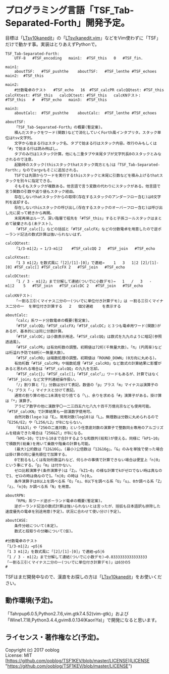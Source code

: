 # プログラミング言語「TSF_Tab-Separated-Forth」開発予定。

目標は「[LTsv10kanedit](https://github.com/ooblog/LTsv10kanedit "ooblog/LTsv10kanedit: 「L:Tsv」の読み書きを中心としたモジュール群と漢字入力「kanedit」のPythonによる実装です(準備中)。")」の「[LTsv/kanedit.vim](LTsv/kanedit.vim "LTsv/kanedit.vim")」などをVim使わずに「TSF」だけで動かす事。実装はとりあえずPythonで。  

    TSF_Tab-Separated-Forth:
    	UTF-8	#TSF_encoding	main1:	#TSF_this	0	#TSF_fin.
    
    main1:
    	aboutTSF:	#TSF_pushthe	aboutTSF:	#TSF_lenthe	#TSF_echoes	main2:	#TSF_this
    
    main2:
    	#分数電卓のテスト	#TSF_echo	16	#TSF_calcPR	calcQQtest:	#TSF_this	calcFXtest:	#TSF_this	calcDCtest:	#TSF_this	calcKNテスト:	#TSF_this	#	#TSF_echo	main3:	#TSF_this
    
    main3:
    	aboutCalc:	#TSF_pushthe	aboutCalc:	#TSF_lenthe	#TSF_echoes
    
    aboutTSF:
    	「TSF_Tab-Separated-Forth」の概要(暫定案)。
    	積んだスタックをワード(関数)などで消化していくForth風インタプリタ。スタック単位はtsv文字列。
    	文字から始まる行はスタック名、タブで始まる行はスタック内容。改行のみもしくは「#」で始まる行は読み飛ばし。
    	タブのみ行は1スタック計算。他にも二重タブや末尾タブが文字列長0のスタックとみなされるので注意。
    	起動時のスタック(thisスタックthatスタック両方とも)は「TSF_Tab-Separated-Forth:」なのでargvもそこに追加される。
    	TSFでは先頭からワードを実行するthisスタックと末尾に引数などを積み上げるthatスタックを別々に指定できる。
    	そもそもスタックが複数ある。他言語で言う変数の代わりにスタックがある。他言語で言う関数の引数や返り値もスタック経由。
    	存在しないthatスタックからの取得(存在するスタックのアンダーフロー含む)は0文字列を返却する。
    	存在しないthisスタックの呼び出し(存在するスタックのオーバーフロー含む)は呼び出し元に戻って続きから再開。
    	末尾再帰はループ。深い階層で祖先を「#TSF_this」すると子孫コールスタックはまとめて破棄される(未テスト)。
    	「#TSF_calc[]」などの括弧と「#TSF_calcFX」などの分数電卓を用意したので逆ポーランド記法の数式計算は強いられないはず。
    
    calcQQtest:
    	「1/3-m1|2」→	1/3-m1|2	#TSF_calcQQ	2	#TSF_join	#TSF_echo
    
    calcFXtest:
    	「1 3 m1|2」を数式風に「[2]/[1]-[0]」で連結→	1	3	1|2	[2]/[1]-[0]	#TSF_calc[]	#TSF_calcFX	2	#TSF_join	#TSF_echo
    
    calcDCtest:
    	「1 / 3 - m1|2」まで分解して連結(ついでに小数デモ)→	1	/	3	-	m1|2	5	#TSF_join	#TSF_calcDC	2	#TSF_join	#TSF_echo
    
    calcKNテスト:
    	「一割る三引くマイナス二分の一(ついでに単位付き計算デモ)」は	一割る三引くマイナス二分の一	を単位付き計算する	2	個分連結	を表示する
    
    aboutCalc:
    	「calc」系ワード分数電卓の概要(暫定案)。
    	「#TSF_calcQQ」「#TSF_calcFX」「#TSF_calcDC」と３つも電卓用ワード(関数)があるが、基本的には同じ分数計算。
    	「#TSF_calcDC」は小数表示用途。「#TSF_calcQQ」は数式を九九のように暗記(参照透過風)。
    	「#TSF_calcPR」は有効桁数の調整。初期値は72桁(千無量大数)。「π」(円周率)などは桁溢れ予防で68桁(一無量大数)。
    	「#TSF_calcRO」は端数処理の調整。初期値は「ROUND_DOWN」(0方向に丸める)。
    	有効桁数「#TSF_calcPR」や端数処理「#TSF_calcRO」など数式の計算結果に影響があると思われる場合は「#TSF_calcQQ」の九九を忘却。
    	「#TSF_calc{}」「#TSF_calc[]」「#TSF_calc｢｣」ワードもあるが、計算ではなく「#TSF_join」など文字列連結操作扱い。
    	「/」割り算と「|」分数は分けて表記。数値の「p」プラス「m」マイナスは演算子の「+」プラス「-」マイナスと分けて表記。
    	通常の割り算の他に1未満を切り捨てる「\」、余りを求める「#」演算子がある。掛け算は「*」演算子。
    	アラビア数字の他に漢数字〇一二三四五六七八九十百千万億兆京なども使用可能。「#TSF_calcKN」で計算結果も一部漢数字使用可。
    	自然対数(logｅ)は「E」。常用対数(log10)は「L」。無理数は分数に丸められるので「E256/E2」や「L256/L2」が8にならない。
    	「81&3l」や「256の二進対数」という任意底対数の演算子で整数同士専用のアルゴリズムを経由できた場合は「256&2l」が8になる。
    	「kM1~10」で1から10まで合計するような和数列(総和)が使える。同様に「kP1~10」で積数列(総乗)を用いて乗数や階乗の計算も可能。
    	(最大)公約数は「12&16G」。(最小)公倍数は「12&16g」。「&」のみを単独で使った場合は掛け算の同じ優先順位で加算する。
    	0で割るもしくは有効桁数溢れなど、何らかの事情で計算できない場合は便宜上「n|0」という事にする。「p」「m」は付かない。
    	ゼロ比較演算子(条件演算子)は「Z」。「kZ1~0」の様な計算でkがゼロでない時は真なので1、ゼロの時は偽なので1。「n|0」の時は「n|0」。
    	条件演算子は0以上を調べる系「O」「o」、0以下を調べる系「U」「u」、0か調べる系「Z」「z」、「n|0」か調べる系「N」を用意。
    
    aboutRPN:
    	「RPN」系ワード逆ポーランド電卓の概要(暫定案)。
    	逆ポーランド記法の数式計算は強いられないとは言ったが、括弧も日本語訳も排除した速度優先の電卓を別途用意(予定)。状況に合わせて使い分け(予定)。
    
    aboutCASE:
    	条件分岐について(未定)。
    	数式と段取りの分離について(仮)。

    #分数電卓のテスト
    「1/3-m1|2」→p5|6
    「1 3 m1|2」を数式風に「[2]/[1]-[0]」で連結→p5|6
    「1 / 3 - m1|2」まで分解して連結(ついでに小数デモ)→0.8333333333333333
    「一割る三引くマイナス二分の一(ついでに単位付き計算デモ)」は6分の5
    #

TSFはまだ開発中なので、漢直をお探しの方は「[LTsv10kanedit](https://github.com/ooblog/LTsv10kanedit "ooblog/LTsv10kanedit: 「L:Tsv」の読み書きを中心としたモジュール群と漢字入力「kanedit」のPythonによる実装です(準備中)。")」をお使いください。  


## 動作環境&#40;予定&#41;。

「Tahrpup6.0.5,Python2.7.6,vim.gtk7.4.52&#40;vim-gtk&#41;」および「Wine1.7.18,Python3.4.4,gvim8.0.134&#40;KaoriYa&#41;」で開発になると思います。  


## ライセンス・著作権など&#40;予定&#41;。

Copyright (c) 2017 ooblog  
License: MIT  
[https://github.com/ooblog/TSF1KEV/blob/master/LICENSE](LICENSE "https://github.com/ooblog/TSF1KEV/blob/master/LICENSE")  

